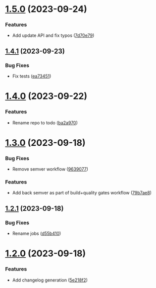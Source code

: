 # [1.5.0](https://github.com/artsiomshushkevich/todo-be/compare/v1.4.1...v1.5.0) (2023-09-24)


### Features

* Add update API and fix typos ([7d70e79](https://github.com/artsiomshushkevich/todo-be/commit/7d70e796011529e8d880a210101a1aef869d2592))

## [1.4.1](https://github.com/artsiomshushkevich/todo-be/compare/v1.4.0...v1.4.1) (2023-09-23)


### Bug Fixes

* Fix tests ([ea73451](https://github.com/artsiomshushkevich/todo-be/commit/ea734514d02d164176c32c266393b7138a0bfcf1))

# [1.4.0](https://github.com/artsiomshushkevich/todo-be/compare/v1.3.0...v1.4.0) (2023-09-22)


### Features

* Rename repo to todo ([ba2a970](https://github.com/artsiomshushkevich/todo-be/commit/ba2a9703bab30d91c4fd16686b60c72098cae410))

# [1.3.0](https://github.com/artsiomshushkevich/todo-be/compare/v1.2.1...v1.3.0) (2023-09-18)

### Bug Fixes

-   Remove semver workflow ([9639077](https://github.com/artsiomshushkevich/todo-be/commit/9639077ffc9ac599b9e21ed9758db960dfd109a2))

### Features

-   Add back semver as part of build+quality gates workflow ([79b7ae8](https://github.com/artsiomshushkevich/todo-be/commit/79b7ae89d7bdb8c0451eafe23310bcc7f7d7c92c))

## [1.2.1](https://github.com/artsiomshushkevich/todo-be/compare/v1.2.0...v1.2.1) (2023-09-18)

### Bug Fixes

-   Rename jobs ([d55b410](https://github.com/artsiomshushkevic/commit/d55b410c04912412ea95abfeb9eea6dc608b37f5))

# [1.2.0](https://github.com/artsiomshushkevich/todo-be/compare/v1.1.0...v1.2.0) (2023-09-18)

### Features

-   Add changelog generation ([5e218f2](https://github.com/artsiomshushkevich/todo-be/commit/5e218f206bdd7c92b2af955166a518a836e84a4f))
